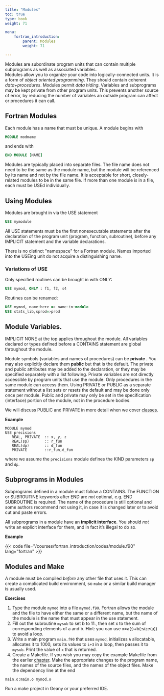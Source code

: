 ```yaml
---
title: "Modules"
toc: true
type: book
weight: 71

menu:
    fortran_introduction:
        parent: Modules
        weight: 71

---
```


Modules are subordinate program units that can contain multiple subprograms as well as associated variables.  
Modules allow you to organize your code into logically-connected units.  It is a form of _object oriented programming_.
They should contain coherent _data+procedures_.
Modules permit _data hiding_.  Variables and subprograms may be kept private from other program units.  This prevents another source of error, by reducing the number of variables an outside program can affect or procedures it can call.

## Fortran Modules

Each module has a name that must be unique.  A module begins with
```fortran
MODULE modname
```
and ends with
```fortran
END MODULE [NAME]
```

Modules are typically placed into separate files.  The file name does not need to be the same as the module name, but the module will be referenced by its name and not by the file name.  It is acceptable for short, closely-related modules to be in the same file.  If more than one module is in a file, each must be USEd individually.

## Using Modules

Modules are brought in via the USE statement
```fortran
USE mymodule
```
All USE statements must be the first nonexecutable statements after the declaration of the program unit (program, function, subroutine), before any IMPLICIT statement and the variable declarations.

There is no distinct "namespace" for a Fortran module.  Names imported into the USEing unit do not acquire a distinguishing name.

### Variations of USE

Only specified routines can be brought in with ONLY:
```fortran
USE mymod, ONLY : f1, f2, s4
```

Routines can be renamed:
```fortran
USE mymod, name-here => name-in-module
USE stats_lib,sprod=>prod
```

## Module Variables.

IMPLICIT NONE at the top applies throughout the module.
All variables declared or types defined before a CONTAINS statement are global throughout the module.

Module symbols (variables and names of procedures) can be __private__ .  You may also explicitly declare them __public__ but that is the default.
The private and public attributes may be added to the declaration, or they may be specified separately with a list following.
Private variables are not directly accessible by program units that use the module.  Only procedures in the same module can access them.
Using PRIVATE or PUBLIC as a separate statement without a list sets or resets the default and may be done only once per module.  Public and private may only be set in the specification (interface) portion of the module, not in the procedure bodies.

We will discuss PUBLIC and PRIVATE in more detail when we cover [classes](/courses/fortran_introduction/more_classes).

**Example**
```
MODULE mymod
USE precisions
   REAL, PRIVATE  :: x, y, z
   REAL(sp)       :: r_fun
   REAL(dp)       :: d_fun
   PRIVATE        ::r_fun,d_fun
```
where we assume the `precisions` module defines the KIND parameters `sp` and `dp`.

## Subprograms in Modules

Subprograms defined in a module must follow a CONTAINS.
The FUNCTION or SUBROUTINE keywords after END are _not_ optional, e.g. END SUBROUTINE is required.  The name of the procedure is still optional and some authors recommend not using it, in case it is changed later or to avoid cut and paste errors.

All subprograms in a module have an __implicit interface__.  You should *not* write an explicit interface for them, and in fact it’s illegal to do so.

**Example**

{{< code file="/courses/fortran_introduction/codes/module.f90" lang="fortran" >}}

## Modules and Make

A module must be compiled _before_ any other file that uses it.  This can create a complicated build environment, so `make` or a similar build manager is usually used.

**Exercises**

1. Type the module `mymod` into a file `mymod.f90`.
Fortran allows the module and the file to have either the same or a different name, but the name of the module is the name that must appear in the use statement.
2. Fill out the subroutine `mysub` to set b to 11., then set x to the sum of corresponding elements of a and b.  Hint: you can use x=a(:)+b(:size(a)) to avoid a loop.
3. Write a main program `main.f90` that uses `mymod`, initializes `A` allocatable, allocates it to 1000, sets its values to `i+3` in a loop, then passes it to `mysub`.   Print the value of `x` that is returned.
4. Create a Makefile.  If you wish you may copy the example Makefile from the earlier [chapter](/courses/fortran_introdution/make).  Make the appropriate changes to the program name, the names of the source files, and the names of the object files.  Make the dependency line at the end
```make
main.o:main.o mymod.o
```
Run a make project in Geany or your preferred IDE.


